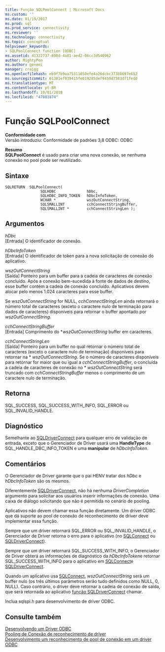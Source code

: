 ```yaml
---
title: Função SQLPoolConnect | Microsoft Docs
ms.custom: ''
ms.date: 01/19/2017
ms.prod: sql
ms.prod_service: connectivity
ms.reviewer: ''
ms.technology: connectivity
ms.topic: conceptual
helpviewer_keywords:
- SQLPoolConnect function [ODBC]
ms.assetid: 41322737-890d-4a81-aed2-06cc3d546962
author: MightyPen
ms.author: genemi
manager: craigg
ms.openlocfilehash: eb9f7b9aa75311850efe4a26dcbc373b8697e652
ms.sourcegitcommit: 61381ef939415fe019285def9450d7583df1fed0
ms.translationtype: MT
ms.contentlocale: pt-BR
ms.lasthandoff: 10/01/2018
ms.locfileid: "47801874"
---
```

# <a name="sqlpoolconnect-function"></a>Função SQLPoolConnect
**Conformidade com**  
 Versão introduziu: Conformidade de padrões 3,8 ODBC: ODBC  
  
 **Resumo**  
 **SQLPoolConnect** é usado para criar uma nova conexão, se nenhuma conexão no pool pode ser reutilizado.  
  
## <a name="syntax"></a>Sintaxe  
  
```  
SQLRETURN  SQLPoolConnect(  
                SQLHDBC              hDbc,  
                SQLHDBC_INFO_TOKEN   hDbcInfoToken,  
                WCHAR *              wszOutConnectString,  
                SQLSMALLINT          cchConnectStringBuffer,  
                SQLSMALLINT *        cchConnectStringLen );  
```  
  
## <a name="arguments"></a>Argumentos  
 *hDbc*  
 [Entrada] O identificador de conexão.  
  
 *hDbcInfoToken*  
 [Entrada] O identificador de token para a nova solicitação de conexão do aplicativo.  
  
 *wszOutConnectString*  
 [Saída] Ponteiro para um buffer para a cadeia de caracteres de conexão concluído. Após a conexão bem-sucedida à fonte de dados de destino, esse buffer contém a cadeia de conexão concluído. Aplicativos devem alocar pelo menos 1.024 caracteres para esse buffer.  
  
 Se *wszOutConnectString* for NULL, *cchConnectStringLen* ainda retornará o número total de caracteres (exceto o caractere nulo de terminação para dados de caracteres) disponíveis para retornar o buffer apontado por *wszOutConnectString*.  
  
 *cchConnectStringBuffer*  
 [Entrada] Comprimento do **wszOutConnectString* buffer em caracteres.  
  
 *cchConnectStringLen*  
 [Saída] Ponteiro para um buffer no qual retornar o número total de caracteres (exceto o caractere nulo de terminação) disponíveis para retornar na \* *wszOutConnectString*. Se o número de caracteres disponíveis para retornar for maior que ou igual a *cchConnectStringBuffer*, o concluída a cadeia de caracteres de conexão no \* *wszOutConnectString* será truncado com *cchConnectStringBuffer* menos o comprimento de um caractere nulo de terminação.  
  
## <a name="returns"></a>Retorna  
 SQL_SUCCESS, SQL_SUCCESS_WITH_INFO, SQL_ERROR ou SQL_INVALID_HANDLE.  
  
## <a name="diagnostics"></a>Diagnóstico  
 Semelhante ao [SQLDriverConnect](../../../odbc/reference/syntax/sqldriverconnect-function.md) para qualquer erro de validação de entrada, exceto que o Gerenciador de Driver usará uma **HandleType** de SQL_HANDLE_DBC_INFO_TOKEN e uma **manipular** de *hDbcInfoToken*.  
  
## <a name="remarks"></a>Comentários  
 O Gerenciador de Driver garante que o pai HENV tratar dos *hDbc* e *hDbcInfoToken* são os mesmos.  
  
 Diferentemente [SQLDriverConnect](../../../odbc/reference/syntax/sqldriverconnect-function.md), não há nenhuma *DriverCompletion* argumento para solicitar aos usuários inserir informações de conexão. Uma caixa de diálogo solicitando que não é permitida no cenário de pooling.  
  
 Aplicativos não devem chamar essa função diretamente. Um driver ODBC que dá suporte ao pool de conexão de reconhecimento de driver deve implementar essa função.  
  
 Sempre que um driver retornará SQL_ERROR ou SQL_INVALID_HANDLE, o Gerenciador de Driver retorna o erro para o aplicativo (no [SQLConnect](../../../odbc/reference/syntax/sqlconnect-function.md) ou [SQLDriverConnect](../../../odbc/reference/syntax/sqldriverconnect-function.md)).  
  
 Sempre que um driver retornará SQL_SUCCESS_WITH_INFO, o Gerenciador de Driver obterá as informações de diagnóstico da *hDbcInfoToken*e retornar SQL_SUCCESS_WITH_INFO para o aplicativo em [SQLConnect](../../../odbc/reference/syntax/sqlconnect-function.md)e [SQLDriverConnect](../../../odbc/reference/syntax/sqldriverconnect-function.md).  
  
 Quando um aplicativo usa [SQLConnect](../../../odbc/reference/syntax/sqlconnect-function.md), *wszOutConnectString* será um buffer nulo (os três últimos parâmetros serão tudo definidos como NULL, 0, NULL). Caso contrário, o driver deve retornar a cadeia de conexão de saída, que será retornada ao aplicativo [função SQLDriverConnect](../../../odbc/reference/syntax/sqldriverconnect-function.md) chamar.  
  
 Inclua sqlspi.h para desenvolvimento de driver ODBC.  
  
## <a name="see-also"></a>Consulte também  
 [Desenvolvendo um Driver ODBC](../../../odbc/reference/develop-driver/developing-an-odbc-driver.md)   
 [Pooling de Conexão de reconhecimento de driver](../../../odbc/reference/develop-app/driver-aware-connection-pooling.md)   
 [Desenvolvimento um reconhecimento de pool de conexão em um driver ODBC](../../../odbc/reference/develop-driver/developing-connection-pool-awareness-in-an-odbc-driver.md)
